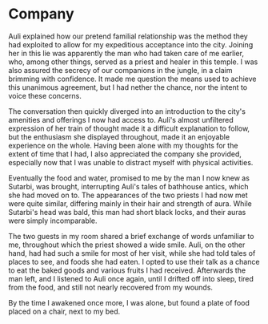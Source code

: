 # Company

Auli explained how our pretend familial relationship was the method
they had exploited to allow for my expeditious acceptance into the city.
Joining her in this lie was apparently the man who had taken care of me earlier,
who, among other things, served as a priest and healer in this temple.
I was also assured the secrecy of our companions in the jungle,
in a claim brimming with confidence.
It made me question the means used to achieve this unanimous agreement,
but I had nether the chance, nor the intent to voice these concerns.

The conversation then quickly diverged into an introduction
to the city's amenities and offerings I now had access to.
Auli's almost unfiltered expression of her train of thought
made it a difficult explanation to follow,
but the enthusiasm she displayed throughout,
made it an enjoyable experience on the whole.
Having been alone with my thoughts for the extent of time that I had,
I also appreciated the company she provided,
especially now that I was unable to distract myself with physical activities.

Eventually the food and water,
promised to me by the man I now knew as Sutarbi, was brought,
interrupting Auli's tales of bathhouse antics, which she had moved on to.
The appearances of the two priests I had now met were quite similar,
differing mainly in their hair and strength of aura.
While Sutarbi's head was bald, this man had short black locks,
and their auras were simply incomparable.

The two guests in my room shared a brief exchange of words unfamiliar to me,
throughout which the priest showed a wide smile.
Auli, on the other hand, had had such a smile for most of her visit,
while she had told tales of places to see, and foods she had eaten.
I opted to use their talk as a chance to eat
the baked goods and various fruits I had received.
Afterwards the man left, and I listened to Auli once again,
until I drifted off into sleep, tired from the food,
and still not nearly recovered from my wounds.

By the time I awakened once more, I was alone,
but found a plate of food placed on a chair, next to my bed.

